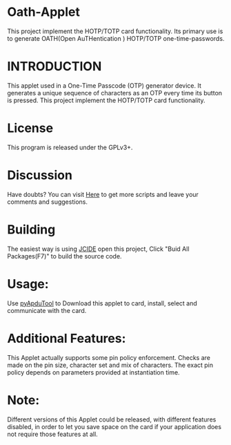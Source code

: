 # Oath-Applet
This project implement the HOTP/TOTP card functionality. Its primary use is to  generate OATH(Open AuTHentication ) HOTP/TOTP one-time-passwords.

INTRODUCTION
========
 This applet used in a One-Time Passcode (OTP) generator device. It generates a unique sequence of characters as an OTP every time its button is pressed.
This project implement the HOTP/TOTP card functionality. 



License 
=======
This program is released under the GPLv3+.

Discussion
=======

Have doubts? You can visit [Here](http://javacardos.com/javacardforum/viewforum.php?f=42) to get more scripts and leave your comments and suggestions.

Building
===

The easiest way is using [JCIDE](http://javacardos.com/javacardforum/viewtopic.php?f=26&t=43) open this project,  Click "Buid All Packages(F7)" to build the source code.

Usage:
===========
 Use [pyApduTool](http://javacardos.com/javacardforum/viewtopic.php?f=3&t=38) to Download this  applet to card, install, select and communicate with the card.


Additional Features:
=========
This Applet actually supports some pin policy enforcement.
Checks are made on the pin size, character set and mix of characters.
The exact pin policy depends on parameters provided at instantiation time.

Note:
======
Different versions of this Applet could be released, with different features disabled, in order to let you save space on the card if your application does not require those features at all.
